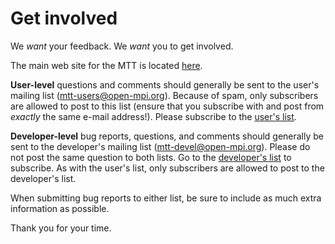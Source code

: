 # Get involved

We *want* your feedback.  We *want* you to get involved.

The main web site for the MTT is located [here](http://www.open-mpi.org/projects/mtt/).

**User-level** questions and comments should generally be sent to the
user's mailing list (mtt-users@open-mpi.org).  Because of spam, only
subscribers are allowed to post to this list (ensure that you
subscribe with and post from *exactly* the same e-mail address!).  Please subscribe to the
[user's list](https://lists.open-mpi.org/mailman/listinfo/mtt-users).

**Developer-level** bug reports, questions, and comments should generally
be sent to the developer's mailing list (mtt-devel@open-mpi.org).
Please do not post the same question to both lists.  Go to the [developer's list](https://lists.open-mpi.org/mailman/listinfo/mtt-devel) to subscribe. As with the
user's list, only subscribers are allowed to post to the developer's list.

When submitting bug reports to either list, be sure to include as much
extra information as possible.

Thank you for your time.
